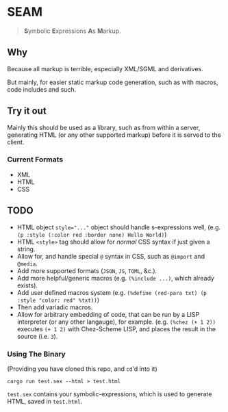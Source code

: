 # SEAM

> **S**ymbolic **E**xpressions **A**s **M**arkup.

## Why

Because all markup is terrible, especially XML/SGML and derivatives.

But mainly, for easier static markup code generation, such as with
macros, code includes and such.


## Try it out

Mainly this should be used as a library, such as from within a server,
generating HTML (or any other supported markup) before it is served to the
client.

### Current Formats
 - XML
 - HTML
 - CSS

## TODO
 - HTML object `style="..."` object should handle s-expressions well, (e.g. `(p :style (:color red :border none) Hello World)`)
 - HTML `<style>` tag should allow for *normal* CSS syntax if just given a string.
 - Allow for, and handle special `@` syntax in CSS, such as `@import` and `@media`.
 - Add more supported formats (`JSON`, `JS`, `TOML`, &c.).
 - Add more helpful/generic macros (e.g. `(%include ...)`, which already exists).
 - Add user defined macros system (e.g. `(%define (red-para txt) (p :style "color: red" %txt))`)
 - Then add variadic macros.
 - Allow for arbitrary embedding of code, that can be run by
   a LISP interpreter (or any other langauge), for example.  (e.g. `(%chez (+ 1 2))` executes
   `(+ 1 2)` with Chez-Scheme LISP, and places the result in the source
   (i.e. `3`).

### Using The Binary

(Providing you have cloned this repo, and `cd`'d into it)

```console
cargo run test.sex --html > test.html
```

`test.sex` contains your symbolic-expressions, which is used to generate
HTML, saved in `test.html`.
